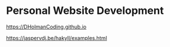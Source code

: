 # Personal Website Development
https://DHolmanCoding.github.io

https://jaspervdj.be/hakyll/examples.html
